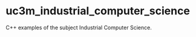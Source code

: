 uc3m_industrial_computer_science
================================

C++ examples of the subject Industrial Computer Science.
